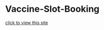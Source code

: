 # Vaccine-Slot-Booking

<a href='https://dharma-vaccine-slot-bookings.netlify.app'>click to view this site </a>
